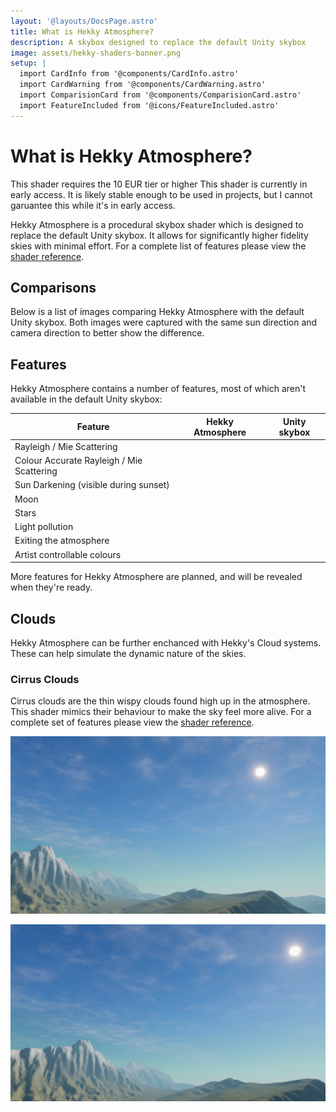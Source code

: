 ```yaml
---
layout: '@layouts/DocsPage.astro'
title: What is Hekky Atmosphere?
description: A skybox designed to replace the default Unity skybox
image: assets/hekky-shaders-banner.png
setup: | 
  import CardInfo from '@components/CardInfo.astro'
  import CardWarning from '@components/CardWarning.astro'
  import ComparisionCard from '@components/ComparisionCard.astro'
  import FeatureIncluded from '@icons/FeatureIncluded.astro'
---
```


# What is Hekky Atmosphere?

<CardInfo title="Patreon only">
	This shader requires the 10 EUR tier or higher
</CardInfo>

<CardWarning title="Early access">
	This shader is currently in early access. It is likely stable enough to be used in projects, but I cannot garuantee this while it's in early access.
</CardWarning>

Hekky Atmosphere is a procedural skybox shader which is designed to replace the default Unity skybox. It allows for significantly higher fidelity skies with minimal effort. For a complete list of features please view the [shader reference](/en/shaders/hekky-atmosphere/reference-atmosphere).

## Comparisons

Below is a list of images comparing Hekky Atmosphere with the default Unity skybox. Both images were captured with the same sun direction and camera direction to better show the difference.

<ComparisionCard beforeSrc="/shared/img/hekky-atmosphere0.webp" beforeTxt="Hekky Atmosphere" afterSrc="/shared/img/unity-skybox0.webp" afterTxt="Unity Skybox" color="#fff" />

<ComparisionCard beforeSrc="/shared/img/hekky-atmosphere1.webp" beforeTxt="Hekky Atmosphere" afterSrc="/shared/img/unity-skybox1.webp" afterTxt="Unity Skybox" color="#fff" />

<ComparisionCard beforeSrc="/shared/img/hekky-atmosphere2.webp" beforeTxt="Hekky Atmosphere" afterSrc="/shared/img/unity-skybox2.webp" afterTxt="Unity Skybox" color="#fff" />

<ComparisionCard beforeSrc="/shared/img/hekky-atmosphere3.webp" beforeTxt="Hekky Atmosphere" afterSrc="/shared/img/unity-skybox3.webp" afterTxt="Unity Skybox" color="#fff" />

<ComparisionCard beforeSrc="/shared/img/hekky-atmosphere4.webp" beforeTxt="Hekky Atmosphere" afterSrc="/shared/img/unity-skybox4.webp" afterTxt="Unity Skybox" color="#fff" />

## Features

Hekky Atmosphere contains a number of features, most of which aren't available in the default Unity skybox:

| Feature | Hekky Atmosphere | Unity skybox |
| ------- | ---------------- | ------------ |
| Rayleigh / Mie Scattering | <FeatureIncluded height="1.5rem" width="1.5rem"/> | <FeatureIncluded height="1.5rem" width="1.5rem"/> |
| Colour Accurate Rayleigh / Mie Scattering | <FeatureIncluded height="1.5rem" width="1.5rem"/> |   |
| Sun Darkening (visible during sunset) | <FeatureIncluded height="1.5rem" width="1.5rem"/> |   |
| Moon | <FeatureIncluded height="1.5rem" width="1.5rem"/> |   |
| Stars | <FeatureIncluded height="1.5rem" width="1.5rem"/> |   |
| Light pollution | <FeatureIncluded height="1.5rem" width="1.5rem"/> |   |
| Exiting the atmosphere | <FeatureIncluded height="1.5rem" width="1.5rem"/> |  |
| Artist controllable colours | <FeatureIncluded height="1.5rem" width="1.5rem"/> | <FeatureIncluded height="1.5rem" width="1.5rem"/> |

More features for Hekky Atmosphere are planned, and will be revealed when they're ready.

## Clouds

Hekky Atmosphere can be further enchanced with Hekky's Cloud systems. These can help simulate the dynamic nature of the skies.

### Cirrus Clouds

Cirrus clouds are the thin wispy clouds found high up in the atmosphere. This shader mimics their behaviour to make the sky feel more alive. For a complete set of features please view the [shader reference](/en/shaders/hekky-atmosphere/reference-cirrus-clouds).

![Clouds in the sky](/shared/img/hekky-cirrus-clouds-01.webp)

![Another angle demonstrating clouds in the sky](/shared/img/hekky-cirrus-clouds-02.webp)